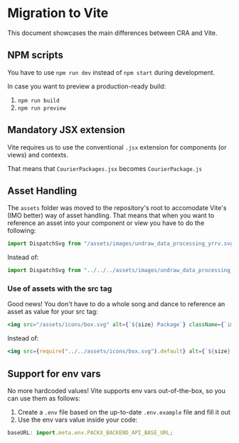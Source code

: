# Migration to Vite

This document showcases the main differences between CRA and Vite.

## NPM scripts

You have to use `npm run dev` instead of `npm start` during development.

In case you want to preview a production-ready build:

1. `npm run build`
2. `npm run preview`

## Mandatory JSX extension

Vite requires us to use the conventional `.jsx` extension for components (or views) and contexts.

That means that `CourierPackages.jsx` becomes `CourierPackage.js`

## Asset Handling

The `assets` folder was moved to the repository's root to accomodate Vite's (IMO better) way of asset handling.
That means that when you want to reference an asset into your component or view you have to do the following:

```jsx
import DispatchSvg from "/assets/images/undraw_data_processing_yrrv.svg";
```

Instead of:

```jsx
import DispatchSvg from "../../../assets/images/undraw_data_processing_yrrv.svg";
```

### Use of assets with the src tag

Good news! You don't have to do a whole song and dance to reference an asset as value for your src tag:

```jsx
<img src="/assets/icons/box.svg" alt={`${size} Package`} className={`img-fluid ${size}`} />

```

Instead of:

```jsx
<img src={require("../../assets/icons/box.svg").default} alt={`${size} Package`} className={`img-fluid ${size}`} />
```

## Support for env vars

No more hardcoded values! Vite supports env vars out-of-the-box, so you can use them as follows:

1. Create a `.env` file based on the up-to-date `.env.example` file and fill it out
2. Use the env vars value inside your code:

```jsx
baseURL: import.meta.env.PACKX_BACKEND_API_BASE_URL;
```
